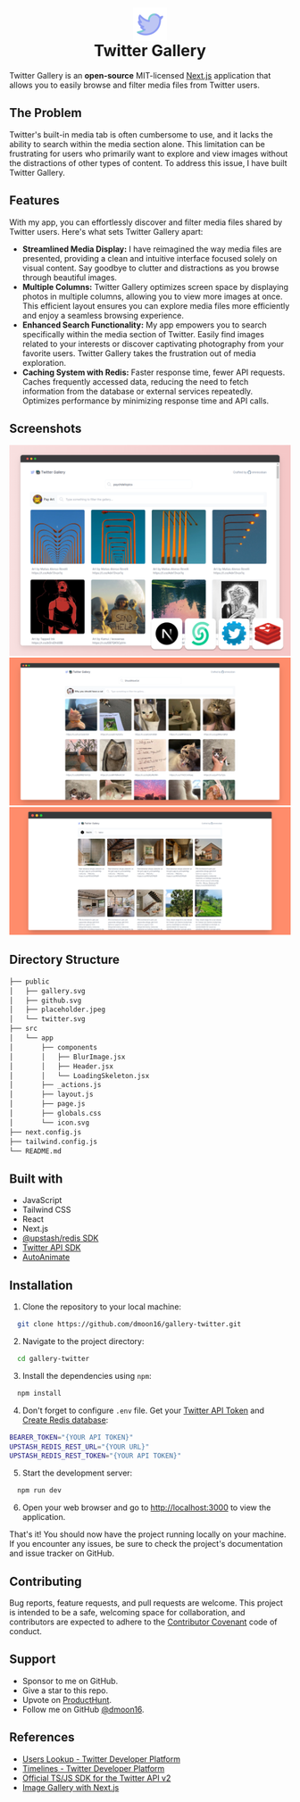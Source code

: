 <h1 align="center"><img src="public/twitter.svg" height="60" align="center" /><br />Twitter Gallery</h1>

Twitter Gallery is an **open-source** MIT-licensed [Next.js](https://github.com/vercel/next.js) application that allows you to easily browse and filter media files from Twitter users.

## The Problem

Twitter's built-in media tab is often cumbersome to use, and it lacks the ability to search within the media section alone. This limitation can be frustrating for users who primarily want to explore and view images without the distractions of other types of content. To address this issue, I have built Twitter Gallery.

## Features

With my app, you can effortlessly discover and filter media files shared by Twitter users. Here's what sets Twitter Gallery apart:

- **Streamlined Media Display:** I have reimagined the way media files are presented, providing a clean and intuitive interface focused solely on visual content. Say goodbye to clutter and distractions as you browse through beautiful images.
- **Multiple Columns:** Twitter Gallery optimizes screen space by displaying photos in multiple columns, allowing you to view more images at once. This efficient layout ensures you can explore media files more efficiently and enjoy a seamless browsing experience.
- **Enhanced Search Functionality:** My app empowers you to search specifically within the media section of Twitter. Easily find images related to your interests or discover captivating photography from your favorite users. Twitter Gallery takes the frustration out of media exploration.
- **Caching System with Redis:** Faster response time, fewer API requests. Caches frequently accessed data, reducing the need to fetch information from the database or external services repeatedly. Optimizes performance by minimizing response time and API calls.

## Screenshots

![search-result-wIcons-for-psychdelicpics](/github_assets/ss3.png)
![search-result-for-shouldhavecat](/github_assets/ss1.png)
![filter-result-for-changeinvolume](/github_assets/ss2.png)

## Directory Structure

```bash
├── public
│   ├── gallery.svg
│   ├── github.svg
│   ├── placeholder.jpeg
│   └── twitter.svg
├── src
│   └── app
│       ├── components
│       │   ├── BlurImage.jsx
│       │   ├── Header.jsx
│       │   └── LoadingSkeleton.jsx
│       ├── _actions.js
│       ├── layout.js
│       ├── page.js
│       ├── globals.css
│       └── icon.svg
├── next.config.js
├── tailwind.config.js
└── README.md
```

## Built with

- JavaScript
- Tailwind CSS
- React
- Next.js
- [@upstash/redis SDK](https://docs.upstash.com/redis/sdks/javascriptsdk/overview)
- [Twitter API SDK](https://github.com/twitterdev/twitter-api-typescript-sdk)
- [AutoAnimate](https://github.com/formkit/auto-animate)

## Installation

1. Clone the repository to your local machine:

```bash
  git clone https://github.com/dmoon16/gallery-twitter.git
```

2. Navigate to the project directory:

```bash
  cd gallery-twitter
```

3. Install the dependencies using `npm`:

```bash
  npm install
```

4. Don't forget to configure `.env` file. Get your [Twitter API Token](https://developer.twitter.com/en/portal/dashboard) and [Create Redis database](https://console.upstash.com/):

```bash
BEARER_TOKEN="{YOUR API TOKEN}"
UPSTASH_REDIS_REST_URL="{YOUR URL}"
UPSTASH_REDIS_REST_TOKEN="{YOUR API TOKEN}"
```

5. Start the development server:

```bash
  npm run dev
```

6. Open your web browser and go to [http://localhost:3000](http://localhost:3000) to view the application.

That's it! You should now have the project running locally on your machine. If you encounter any issues, be sure to check the project's documentation and issue tracker on GitHub.

## Contributing

Bug reports, feature requests, and pull requests are welcome. This project is intended to be a safe, welcoming space for collaboration, and contributors are expected to adhere to the [Contributor Covenant](https://www.contributor-covenant.org/) code of conduct.

## Support

- Sponsor to me on GitHub.
- Give a star to this repo.
- Upvote on [ProductHunt](https://www.producthunt.com/posts/twitter-gallery-2).
- Follow me on GitHub [@dmoon16](https://github.com/dmoon16).

## References

- [Users Lookup - Twitter Developer Platform](https://developer.twitter.com/en/docs/twitter-api/users/lookup/introduction)
- [Timelines - Twitter Developer Platform](https://developer.twitter.com/en/docs/twitter-api/tweets/timelines/introduction)
- [Official TS/JS SDK for the Twitter API v2](https://github.com/twitterdev/twitter-api-typescript-sdk)
- [Image Gallery with Next.js](https://github.com/leerob/image-gallery-supabase-tailwind-nextjs)
